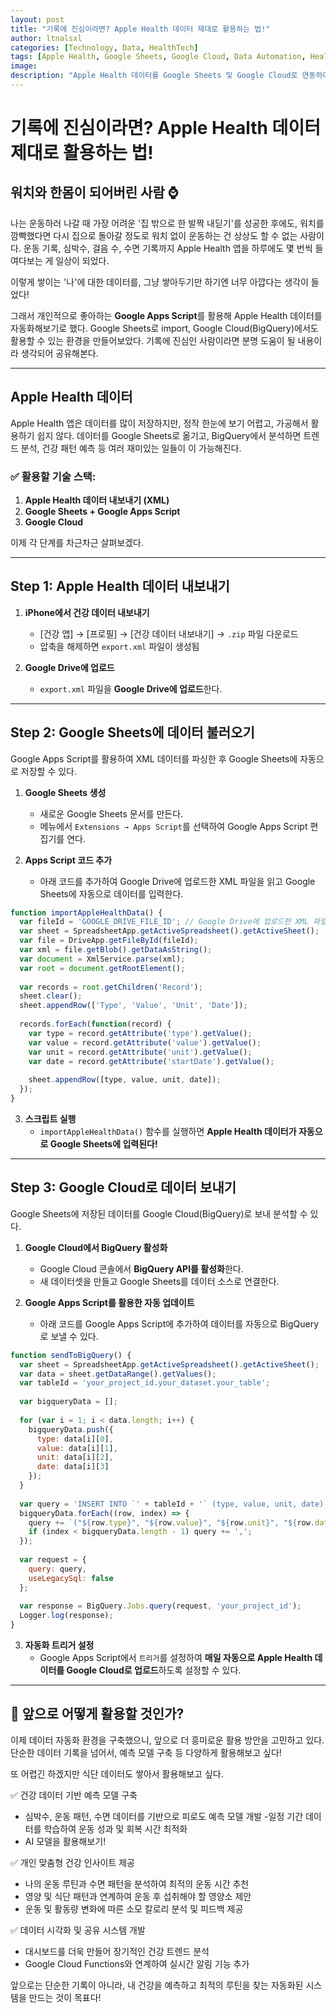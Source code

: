 ```yaml
---
layout: post
title: "기록에 진심이라면? Apple Health 데이터 제대로 활용하는 법!"
author: ltnalsxl
categories: [Technology, Data, HealthTech]
tags: [Apple Health, Google Sheets, Google Cloud, Data Automation, Health Analytics]
image: 
description: "Apple Health 데이터를 Google Sheets 및 Google Cloud로 연동하여 자동화하는 방법을 소개합니다. 건강 데이터를 더욱 스마트하게 활용해 봅시다!💪"
---
```


# 기록에 진심이라면? Apple Health 데이터 제대로 활용하는 법!  

## 워치와 한몸이 되어버린 사람 ⌚ 
나는 운동하러 나갈 때 가장 어려운 '집 밖으로 한 발짝 내딛기'를 성공한 후에도,  워치를 깜빡했다면 다시 집으로 돌아갈 정도로 워치 없이 운동하는 건 상상도 할 수 없는 사람이다. 운동 기록, 심박수, 걸음 수, 수면 기록까지 Apple Health 앱을 하루에도 몇 번씩 들여다보는 게 일상이 되었다. 

이렇게 쌓이는 '나'에 대한 데이터를, 그냥 쌓아두기만 하기엔 너무 아깝다는 생각이 들었다!

그래서 개인적으로 좋아하는 **Google Apps Script**를 활용해 Apple Health 데이터를 자동화해보기로 했다. Google Sheets로 import, Google Cloud(BigQuery)에서도 활용할 수 있는 환경을 만들어보았다. 기록에 진심인 사람이라면 분명 도움이 될 내용이라 생각되어 공유해본다. 

---

## Apple Health 데이터

Apple Health 앱은 데이터를 많이 저장하지만, 정작 한눈에 보기 어렵고, 가공해서 활용하기 쉽지 않다. 데이터를 Google Sheets로 옮기고, BigQuery에서 분석하면 트렌드 분석, 건강 패턴 예측 등 여러 재미있는 일들이 이 가능해진다.  

### ✅ 활용할 기술 스택:  
1. **Apple Health 데이터 내보내기 (XML)**  
2. **Google Sheets + Google Apps Script**  
3. **Google Cloud**

이제 각 단계를 차근차근 살펴보겠다.  

---

## Step 1: Apple Health 데이터 내보내기  

1. **iPhone에서 건강 데이터 내보내기**  
   - [건강 앱] → [프로필] → [건강 데이터 내보내기] → `.zip` 파일 다운로드  
   - 압축을 해제하면 `export.xml` 파일이 생성됨  

2. **Google Drive에 업로드**  
   - `export.xml` 파일을 **Google Drive에 업로드**한다.  

---

## Step 2: Google Sheets에 데이터 불러오기  

Google Apps Script를 활용하여 XML 데이터를 파싱한 후 Google Sheets에 자동으로 저장할 수 있다.  

1. **Google Sheets 생성**  
   - 새로운 Google Sheets 문서를 만든다.  
   - 메뉴에서 `Extensions → Apps Script`를 선택하여 Google Apps Script 편집기를 연다.  

2. **Apps Script 코드 추가**  
   - 아래 코드를 추가하여 Google Drive에 업로드한 XML 파일을 읽고 Google Sheets에 자동으로 데이터를 입력한다.  

```javascript
function importAppleHealthData() {
  var fileId = 'GOOGLE_DRIVE_FILE_ID'; // Google Drive에 업로드한 XML 파일의 ID
  var sheet = SpreadsheetApp.getActiveSpreadsheet().getActiveSheet();
  var file = DriveApp.getFileById(fileId);
  var xml = file.getBlob().getDataAsString();
  var document = XmlService.parse(xml);
  var root = document.getRootElement();
  
  var records = root.getChildren('Record');
  sheet.clear();
  sheet.appendRow(['Type', 'Value', 'Unit', 'Date']);
  
  records.forEach(function(record) {
    var type = record.getAttribute('type').getValue();
    var value = record.getAttribute('value').getValue();
    var unit = record.getAttribute('unit').getValue();
    var date = record.getAttribute('startDate').getValue();
    
    sheet.appendRow([type, value, unit, date]);
  });
}
```

3. **스크립트 실행**  
   - `importAppleHealthData()` 함수를 실행하면 **Apple Health 데이터가 자동으로 Google Sheets에 입력된다!**  

---

## Step 3: Google Cloud로 데이터 보내기  

Google Sheets에 저장된 데이터를 Google Cloud(BigQuery)로 보내 분석할 수 있다.  

1. **Google Cloud에서 BigQuery 활성화**  
   - Google Cloud 콘솔에서 **BigQuery API를 활성화**한다.  
   - 새 데이터셋을 만들고 Google Sheets를 데이터 소스로 연결한다.  

2. **Google Apps Script를 활용한 자동 업데이트**  
   - 아래 코드를 Google Apps Script에 추가하여 데이터를 자동으로 BigQuery로 보낼 수 있다.  

```javascript
function sendToBigQuery() {
  var sheet = SpreadsheetApp.getActiveSpreadsheet().getActiveSheet();
  var data = sheet.getDataRange().getValues();
  var tableId = 'your_project_id.your_dataset.your_table';
  
  var bigqueryData = [];
  
  for (var i = 1; i < data.length; i++) {
    bigqueryData.push({
      type: data[i][0],
      value: data[i][1],
      unit: data[i][2],
      date: data[i][3]
    });
  }
  
  var query = 'INSERT INTO `' + tableId + '` (type, value, unit, date) VALUES ';
  bigqueryData.forEach((row, index) => {
    query += `("${row.type}", "${row.value}", "${row.unit}", "${row.date}")`;
    if (index < bigqueryData.length - 1) query += ',';
  });
  
  var request = {
    query: query,
    useLegacySql: false
  };
  
  var response = BigQuery.Jobs.query(request, 'your_project_id');
  Logger.log(response);
}
```

3. **자동화 트리거 설정**  
   - Google Apps Script에서 `트리거`를 설정하여 **매일 자동으로 Apple Health 데이터를 Google Cloud로 업로드**하도록 설정할 수 있다.  

---

## 📌 앞으로 어떻게 활용할 것인가?

이제 데이터 자동화 환경을 구축했으니, 앞으로 더 흥미로운 활용 방안을 고민하고 있다. 단순한 데이터 기록을 넘어서, 예측 모델 구축 등 다양하게 활용해보고 싶다!

또 어렵긴 하겠지만 식단 데이터도 쌓아서 활용해보고 싶다. 

✅ 건강 데이터 기반 예측 모델 구축
- 심박수, 운동 패턴, 수면 데이터를 기반으로 피로도 예측 모델 개발
-일정 기간 데이터를 학습하여 운동 성과 및 회복 시간 최적화
- AI 모델을 활용해보기!

✅ 개인 맞춤형 건강 인사이트 제공
- 나의 운동 루틴과 수면 패턴을 분석하여 최적의 운동 시간 추천
- 영양 및 식단 패턴과 연계하여 운동 후 섭취해야 할 영양소 제안
- 운동 및 활동량 변화에 따른 소모 칼로리 분석 및 피드백 제공

✅ 데이터 시각화 및 공유 시스템 개발
- 대시보드를 더욱 만들어 장기적인 건강 트렌드 분석
- Google Cloud Functions와 연계하여 실시간 알림 기능 추가

앞으로는 단순한 기록이 아니라, 내 건강을 예측하고 최적의 루틴을 찾는 자동화된 시스템을 만드는 것이 목표다!